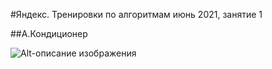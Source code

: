 #Яндекс. Тренировки по алгоритмам июнь 2021, занятие 1

##А.Кондиционер

![Alt-описание изображения](/Yandex/images/1.jpg)

###

